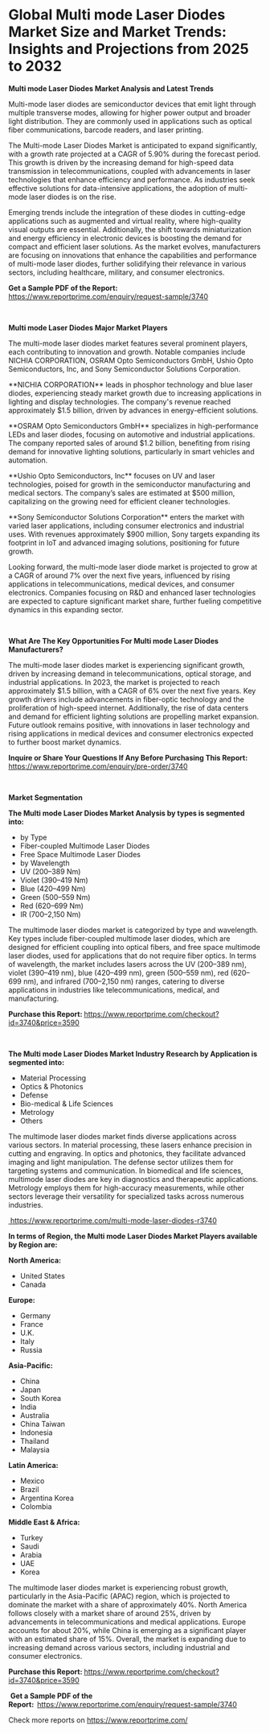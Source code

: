 <p><h1>Global Multi mode Laser Diodes Market Size and Market Trends: Insights and Projections from 2025 to 2032</h1></p><p><strong>Multi mode Laser Diodes Market Analysis and Latest Trends</strong></p>
<p><p>Multi-mode laser diodes are semiconductor devices that emit light through multiple transverse modes, allowing for higher power output and broader light distribution. They are commonly used in applications such as optical fiber communications, barcode readers, and laser printing.</p><p>The Multi-mode Laser Diodes Market is anticipated to expand significantly, with a growth rate projected at a CAGR of 5.90% during the forecast period. This growth is driven by the increasing demand for high-speed data transmission in telecommunications, coupled with advancements in laser technologies that enhance efficiency and performance. As industries seek effective solutions for data-intensive applications, the adoption of multi-mode laser diodes is on the rise.</p><p>Emerging trends include the integration of these diodes in cutting-edge applications such as augmented and virtual reality, where high-quality visual outputs are essential. Additionally, the shift towards miniaturization and energy efficiency in electronic devices is boosting the demand for compact and efficient laser solutions. As the market evolves, manufacturers are focusing on innovations that enhance the capabilities and performance of multi-mode laser diodes, further solidifying their relevance in various sectors, including healthcare, military, and consumer electronics.</p></p>
<p><strong>Get a Sample PDF of the Report:&nbsp;</strong> <a href="https://www.reportprime.com/enquiry/request-sample/3740?utm_campaign=3319&utm_medium=2&utm_source=Github&utm_content=ia&utm_term=18032025&utm_id=multi-mode-laser-diodes">https://www.reportprime.com/enquiry/request-sample/3740</a></p>
<p>&nbsp;</p>
<p><strong>Multi mode Laser Diodes Major Market Players</strong></p>
<p><p>The multi-mode laser diodes market features several prominent players, each contributing to innovation and growth. Notable companies include NICHIA CORPORATION, OSRAM Opto Semiconductors GmbH, Ushio Opto Semiconductors, Inc, and Sony Semiconductor Solutions Corporation.</p><p>**NICHIA CORPORATION** leads in phosphor technology and blue laser diodes, experiencing steady market growth due to increasing applications in lighting and display technologies. The company's revenue reached approximately $1.5 billion, driven by advances in energy-efficient solutions.</p><p>**OSRAM Opto Semiconductors GmbH** specializes in high-performance LEDs and laser diodes, focusing on automotive and industrial applications. The company reported sales of around $1.2 billion, benefiting from rising demand for innovative lighting solutions, particularly in smart vehicles and automation.</p><p>**Ushio Opto Semiconductors, Inc** focuses on UV and laser technologies, poised for growth in the semiconductor manufacturing and medical sectors. The company’s sales are estimated at $500 million, capitalizing on the growing need for efficient cleaner technologies.</p><p>**Sony Semiconductor Solutions Corporation** enters the market with varied laser applications, including consumer electronics and industrial uses. With revenues approximately $900 million, Sony targets expanding its footprint in IoT and advanced imaging solutions, positioning for future growth.</p><p>Looking forward, the multi-mode laser diode market is projected to grow at a CAGR of around 7% over the next five years, influenced by rising applications in telecommunications, medical devices, and consumer electronics. Companies focusing on R&D and enhanced laser technologies are expected to capture significant market share, further fueling competitive dynamics in this expanding sector.</p></p>
<p>&nbsp;</p>
<p><strong>What Are The Key Opportunities For Multi mode Laser Diodes Manufacturers?</strong></p>
<p><p>The multi-mode laser diodes market is experiencing significant growth, driven by increasing demand in telecommunications, optical storage, and industrial applications. In 2023, the market is projected to reach approximately $1.5 billion, with a CAGR of 6% over the next five years. Key growth drivers include advancements in fiber-optic technology and the proliferation of high-speed internet. Additionally, the rise of data centers and demand for efficient lighting solutions are propelling market expansion. Future outlook remains positive, with innovations in laser technology and rising applications in medical devices and consumer electronics expected to further boost market dynamics.</p></p>
<p><strong>Inquire or Share Your Questions If Any Before Purchasing This Report:</strong> <a href="https://www.reportprime.com/enquiry/pre-order/3740?utm_campaign=3319&utm_medium=2&utm_source=Github&utm_content=ia&utm_term=18032025&utm_id=multi-mode-laser-diodes">https://www.reportprime.com/enquiry/pre-order/3740</a></p>
<p>&nbsp;</p>
<p><strong>Market Segmentation</strong></p>
<p><strong>The Multi mode Laser Diodes Market Analysis by types is segmented into:</strong></p>
<p><ul><li>by Type</li><li>Fiber-coupled Multimode Laser Diodes</li><li>Free Space Multimode Laser Diodes</li><li>by Wavelength</li><li>UV (200–389 Nm)</li><li>Violet (390–419 Nm)</li><li>Blue (420–499 Nm)</li><li>Green (500–559 Nm)</li><li>Red (620–699 Nm)</li><li>IR (700–2,150 Nm)</li></ul></p>
<p><p>The multimode laser diodes market is categorized by type and wavelength. Key types include fiber-coupled multimode laser diodes, which are designed for efficient coupling into optical fibers, and free space multimode laser diodes, used for applications that do not require fiber optics. In terms of wavelength, the market includes lasers across the UV (200–389 nm), violet (390–419 nm), blue (420–499 nm), green (500–559 nm), red (620–699 nm), and infrared (700–2,150 nm) ranges, catering to diverse applications in industries like telecommunications, medical, and manufacturing.</p></p>
<p><strong>Purchase this Report:&nbsp;</strong><a href="https://www.reportprime.com/checkout?id=3740&price=3590&utm_campaign=3319&utm_medium=2&utm_source=Github&utm_content=ia&utm_term=18032025&utm_id=multi-mode-laser-diodes">https://www.reportprime.com/checkout?id=3740&price=3590</a></p>
<p>&nbsp;</p>
<p><strong>The Multi mode Laser Diodes Market Industry Research by Application is segmented into:</strong></p>
<p><ul><li>Material Processing</li><li>Optics & Photonics</li><li>Defense</li><li>Bio-medical & Life Sciences</li><li>Metrology</li><li>Others</li></ul></p>
<p><p>The multimode laser diodes market finds diverse applications across various sectors. In material processing, these lasers enhance precision in cutting and engraving. In optics and photonics, they facilitate advanced imaging and light manipulation. The defense sector utilizes them for targeting systems and communication. In biomedical and life sciences, multimode laser diodes are key in diagnostics and therapeutic applications. Metrology employs them for high-accuracy measurements, while other sectors leverage their versatility for specialized tasks across numerous industries.</p></p>
<p><a href="https://www.reportprime.com/multi-mode-laser-diodes-r3740?utm_campaign=3319&utm_medium=2&utm_source=Github&utm_content=ia&utm_term=18032025&utm_id=multi-mode-laser-diodes">&nbsp;https://www.reportprime.com/multi-mode-laser-diodes-r3740</a></p>
<p><strong>In terms of Region, the Multi mode Laser Diodes Market Players available by Region are:</strong></p>
<p>
    <p> <strong> North America: </strong>
        <ul>
            <li>United States</li>
            <li>Canada</li>
        </ul>
        </p> 
    <p> <strong> Europe: </strong>
        <ul>
            <li>Germany</li>
            <li>France</li>
            <li>U.K.</li>
            <li>Italy</li>
            <li>Russia</li>
        </ul>
        </p> 
    <p> <strong> Asia-Pacific: </strong>
        <ul>
            <li>China</li>
            <li>Japan</li>
            <li>South Korea</li>
            <li>India</li>
            <li>Australia</li>
            <li>China Taiwan</li>
            <li>Indonesia</li>
            <li>Thailand</li>
            <li>Malaysia</li>
        </ul>
        </p> 
    <p> <strong> Latin America: </strong>
        <ul>
            <li>Mexico</li>
            <li>Brazil</li>
            <li>Argentina Korea</li>
            <li>Colombia</li>
        </ul>
        </p> 
    <p> <strong> Middle East & Africa: </strong>
        <ul>
            <li>Turkey</li>
            <li>Saudi</li>
            <li>Arabia</li>
            <li>UAE</li>
            <li>Korea</li>
        </ul>
    </p>
    </p>
<p><p>The multimode laser diodes market is experiencing robust growth, particularly in the Asia-Pacific (APAC) region, which is projected to dominate the market with a share of approximately 40%. North America follows closely with a market share of around 25%, driven by advancements in telecommunications and medical applications. Europe accounts for about 20%, while China is emerging as a significant player with an estimated share of 15%. Overall, the market is expanding due to increasing demand across various sectors, including industrial and consumer electronics.</p></p>
<p><strong>Purchase this Report: </strong><a href="https://www.reportprime.com/checkout?id=3740&price=3590&utm_campaign=3319&utm_medium=2&utm_source=Github&utm_content=ia&utm_term=18032025&utm_id=multi-mode-laser-diodes">https://www.reportprime.com/checkout?id=3740&price=3590</a></p>
<p>&nbsp;<strong>Get a Sample PDF of the Report:&nbsp;&nbsp;</strong><a href="https://www.reportprime.com/enquiry/request-sample/3740?utm_campaign=3319&utm_medium=2&utm_source=Github&utm_content=ia&utm_term=18032025&utm_id=multi-mode-laser-diodes">https://www.reportprime.com/enquiry/request-sample/3740</a></p>
<p><strong></strong></p>
<p>Check more reports on <a href="https://www.reportprime.com/?utm_campaign=3319&utm_medium=2&utm_source=Github&utm_content=ia&utm_term=18032025&utm_id=multi-mode-laser-diodes">https://www.reportprime.com/</a></p>
